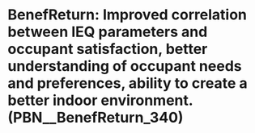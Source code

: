 # BenefReturn: __Improved correlation between IEQ parameters and occupant satisfaction, better understanding of occupant needs and preferences, ability to create a better indoor environment.__ (PBN__BenefReturn_340)


